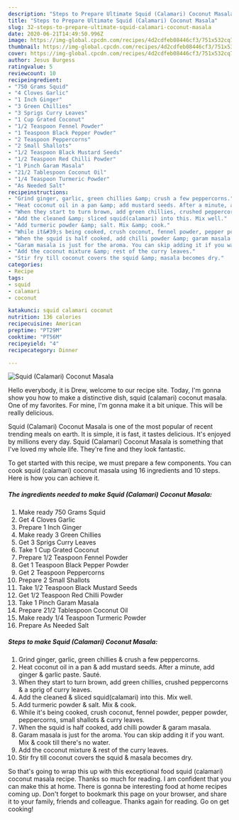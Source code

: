 ```yaml
---
description: "Steps to Prepare Ultimate Squid (Calamari) Coconut Masala"
title: "Steps to Prepare Ultimate Squid (Calamari) Coconut Masala"
slug: 32-steps-to-prepare-ultimate-squid-calamari-coconut-masala
date: 2020-06-21T14:49:50.996Z
image: https://img-global.cpcdn.com/recipes/4d2cdfeb08446cf3/751x532cq70/squid-calamari-coconut-masala-recipe-main-photo.jpg
thumbnail: https://img-global.cpcdn.com/recipes/4d2cdfeb08446cf3/751x532cq70/squid-calamari-coconut-masala-recipe-main-photo.jpg
cover: https://img-global.cpcdn.com/recipes/4d2cdfeb08446cf3/751x532cq70/squid-calamari-coconut-masala-recipe-main-photo.jpg
author: Jesus Burgess
ratingvalue: 5
reviewcount: 10
recipeingredient:
- "750 Grams Squid"
- "4 Cloves Garlic"
- "1 Inch Ginger"
- "3 Green Chillies"
- "3 Sprigs Curry Leaves"
- "1 Cup Grated Coconut"
- "1/2 Teaspoon Fennel Powder"
- "1 Teaspoon Black Pepper Powder"
- "2 Teaspoon Peppercorns"
- "2 Small Shallots"
- "1/2 Teaspoon Black Mustard Seeds"
- "1/2 Teaspoon Red Chilli Powder"
- "1 Pinch Garam Masala"
- "21/2 Tablespoon Coconut Oil"
- "1/4 Teaspoon Turmeric Powder"
- "As Needed Salt"
recipeinstructions:
- "Grind ginger, garlic, green chillies &amp; crush a few peppercorns."
- "Heat coconut oil in a pan &amp; add mustard seeds. After a minute, add ginger &amp; garlic paste. Sauté."
- "When they start to turn brown, add green chillies, crushed peppercorns &amp; a sprig of curry leaves."
- "Add the cleaned &amp; sliced squid(calamari) into this. Mix well."
- "Add turmeric powder &amp; salt. Mix &amp; cook."
- "While it&#39;s being cooked, crush coconut, fennel powder, pepper powder, peppercorns, small shallots &amp; curry leaves."
- "When the squid is half cooked, add chilli powder &amp; garam masala."
- "Garam masala is just for the aroma. You can skip adding it if you want. Mix &amp; cook till there&#39;s no water."
- "Add the coconut mixture &amp; rest of the curry leaves."
- "Stir fry till coconut covers the squid &amp; masala becomes dry."
categories:
- Recipe
tags:
- squid
- calamari
- coconut

katakunci: squid calamari coconut 
nutrition: 136 calories
recipecuisine: American
preptime: "PT29M"
cooktime: "PT56M"
recipeyield: "4"
recipecategory: Dinner

---
```



![Squid (Calamari) Coconut Masala](https://img-global.cpcdn.com/recipes/4d2cdfeb08446cf3/751x532cq70/squid-calamari-coconut-masala-recipe-main-photo.jpg)

Hello everybody, it is Drew, welcome to our recipe site. Today, I'm gonna show you how to make a distinctive dish, squid (calamari) coconut masala. One of my favorites. For mine, I'm gonna make it a bit unique. This will be really delicious.

Squid (Calamari) Coconut Masala is one of the most popular of recent trending meals on earth. It is simple, it is fast, it tastes delicious. It's enjoyed by millions every day. Squid (Calamari) Coconut Masala is something that I've loved my whole life. They're fine and they look fantastic.




To get started with this recipe, we must prepare a few components. You can cook squid (calamari) coconut masala using 16 ingredients and 10 steps. Here is how you can achieve it.

<!--inarticleads1-->

##### The ingredients needed to make Squid (Calamari) Coconut Masala:

1. Make ready 750 Grams Squid
1. Get 4 Cloves Garlic
1. Prepare 1 Inch Ginger
1. Make ready 3 Green Chillies
1. Get 3 Sprigs Curry Leaves
1. Take 1 Cup Grated Coconut
1. Prepare 1/2 Teaspoon Fennel Powder
1. Get 1 Teaspoon Black Pepper Powder
1. Get 2 Teaspoon Peppercorns
1. Prepare 2 Small Shallots
1. Take 1/2 Teaspoon Black Mustard Seeds
1. Get 1/2 Teaspoon Red Chilli Powder
1. Take 1 Pinch Garam Masala
1. Prepare 21/2 Tablespoon Coconut Oil
1. Make ready 1/4 Teaspoon Turmeric Powder
1. Prepare As Needed Salt




<!--inarticleads2-->

##### Steps to make Squid (Calamari) Coconut Masala:

1. Grind ginger, garlic, green chillies &amp; crush a few peppercorns.
1. Heat coconut oil in a pan &amp; add mustard seeds. After a minute, add ginger &amp; garlic paste. Sauté.
1. When they start to turn brown, add green chillies, crushed peppercorns &amp; a sprig of curry leaves.
1. Add the cleaned &amp; sliced squid(calamari) into this. Mix well.
1. Add turmeric powder &amp; salt. Mix &amp; cook.
1. While it&#39;s being cooked, crush coconut, fennel powder, pepper powder, peppercorns, small shallots &amp; curry leaves.
1. When the squid is half cooked, add chilli powder &amp; garam masala.
1. Garam masala is just for the aroma. You can skip adding it if you want. Mix &amp; cook till there&#39;s no water.
1. Add the coconut mixture &amp; rest of the curry leaves.
1. Stir fry till coconut covers the squid &amp; masala becomes dry.




So that's going to wrap this up with this exceptional food squid (calamari) coconut masala recipe. Thanks so much for reading. I am confident that you can make this at home. There is gonna be interesting food at home recipes coming up. Don't forget to bookmark this page on your browser, and share it to your family, friends and colleague. Thanks again for reading. Go on get cooking!
